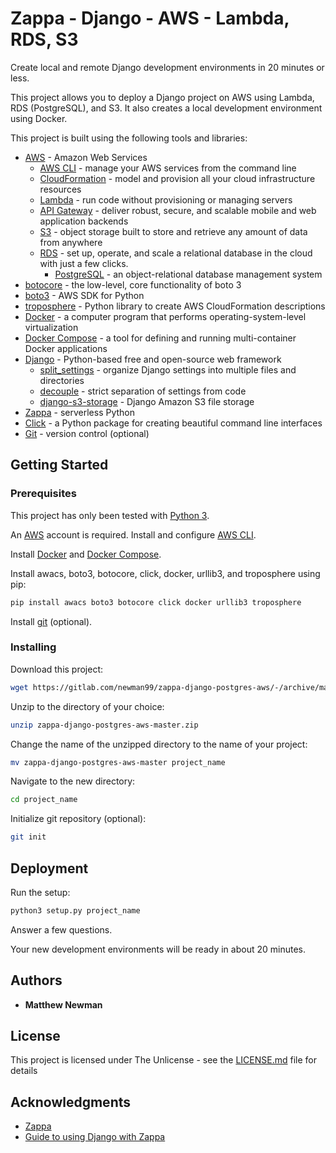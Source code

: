 # Zappa - Django - AWS - Lambda, RDS, S3

Create local and remote Django development environments in 20 minutes or less.

This project allows you to deploy a Django project on AWS using Lambda, RDS (PostgreSQL), and S3.
It also creates a local development environment using Docker.

This project is built using the following tools and libraries:
* [AWS](https://aws.amazon.com/) - Amazon Web Services
  * [AWS CLI](https://docs.aws.amazon.com/cli/latest/userguide/cli-chap-welcome.html) - manage your AWS services from the command line
  * [CloudFormation](https://aws.amazon.com/cloudformation/) - model and provision all your cloud infrastructure resources
  * [Lambda](https://aws.amazon.com/lambda/) - run code without provisioning or managing servers
  * [API Gateway](https://aws.amazon.com/api-gateway/) - deliver robust, secure, and scalable mobile and web application backends
  * [S3](https://aws.amazon.com/s3/) - object storage built to store and retrieve any amount of data from anywhere
  * [RDS](https://aws.amazon.com/rds/) - set up, operate, and scale a relational database in the cloud with just a few clicks.
    * [PostgreSQL](https://www.postgresql.org/) - an object-relational database management system
* [botocore](https://github.com/boto/botocore) - the low-level, core functionality of boto 3
* [boto3](https://github.com/boto/boto3) - AWS SDK for Python
* [troposphere](https://github.com/cloudtools/troposphere) - Python library to create AWS CloudFormation descriptions
* [Docker](https://www.docker.com/) - a computer program that performs operating-system-level virtualization
* [Docker Compose](https://docs.docker.com/compose/install/) - a tool for defining and running multi-container Docker applications
* [Django](https://www.djangoproject.com/) - Python-based free and open-source web framework
  * [split_settings](https://github.com/sobolevn/django-split-settings) - organize Django settings into multiple files and directories
  * [decouple](https://github.com/henriquebastos/python-decouple/) - strict separation of settings from code
  * [django-s3-storage](https://github.com/etianen/django-s3-storage) - Django Amazon S3 file storage
* [Zappa](https://github.com/Miserlou/Zappa) - serverless Python
* [Click](https://click.palletsprojects.com/en/7.x/) - a Python package for creating beautiful command line interfaces
* [Git](https://git-scm.com/) - version control (optional)

## Getting Started


### Prerequisites

This project has only been tested with [Python 3](https://www.python.org/download/releases/3.0/).

An [AWS](https://aws.amazon.com/) account is required.
Install and configure [AWS CLI](https://docs.aws.amazon.com/cli/latest/userguide/cli-chap-welcome.html).

Install [Docker](https://www.docker.com/get-started) and [Docker Compose](https://docs.docker.com/compose/install/).

Install awacs, boto3, botocore, click, docker, urllib3, and troposphere using pip:

```bash
pip install awacs boto3 botocore click docker urllib3 troposphere
```

Install [git](https://git-scm.com/book/en/v2/Getting-Started-Installing-Git) (optional).

### Installing

Download this project:

```bash
wget https://gitlab.com/newman99/zappa-django-postgres-aws/-/archive/master/zappa-django-postgres-aws-master.zip
```

Unzip to the directory of your choice:

```bash
unzip zappa-django-postgres-aws-master.zip
```

Change the name of the unzipped directory to the name of your project:

```bash
mv zappa-django-postgres-aws-master project_name
```

Navigate to the new directory:

```bash
cd project_name
```

Initialize git repository (optional):

```bash
git init
```

## Deployment

Run the setup:

```bash
python3 setup.py project_name
```

Answer a few questions.

Your new development environments will be ready in about 20 minutes.

## Authors

* **Matthew Newman**

## License

This project is licensed under The Unlicense - see the [LICENSE.md](LICENSE.md) file for details

## Acknowledgments

* [Zappa](https://github.com/Miserlou/Zappa)
* [Guide to using Django with Zappa](https://edgarroman.github.io/zappa-django-guide/)
